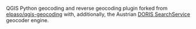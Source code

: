 QGIS Python geocoding and reverse geocoding plugin forked from [elpaso/qgis-geocoding](https://github.com/elpaso/qgis-geocoding) with, additionally, the Austrian [DORIS SearchService](https://www.doris.at/service/api_searchservice.aspx) geocoder engine.
